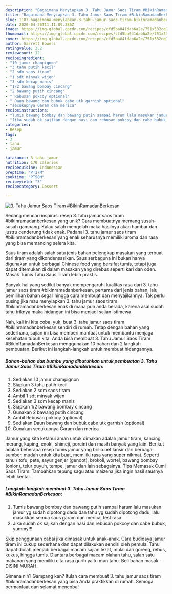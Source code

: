 ```yaml
---
description: "Bagaimana Menyiapkan 3. Tahu Jamur Saos Tiram #BikinRamadanBerkesan, Lezat Sekali"
title: "Bagaimana Menyiapkan 3. Tahu Jamur Saos Tiram #BikinRamadanBerkesan, Lezat Sekali"
slug: 1187-bagaimana-menyiapkan-3-tahu-jamur-saos-tiram-bikinramadanberkesan-lezat-sekali
date: 2020-04-26T11:11:09.385Z
image: https://img-global.cpcdn.com/recipes/cfd5ba041dab6a2e/751x532cq70/3-tahu-jamur-saos-tiram-bikinramadanberkesan-foto-resep-utama.jpg
thumbnail: https://img-global.cpcdn.com/recipes/cfd5ba041dab6a2e/751x532cq70/3-tahu-jamur-saos-tiram-bikinramadanberkesan-foto-resep-utama.jpg
cover: https://img-global.cpcdn.com/recipes/cfd5ba041dab6a2e/751x532cq70/3-tahu-jamur-saos-tiram-bikinramadanberkesan-foto-resep-utama.jpg
author: Garrett Bowers
ratingvalue: 3.2
reviewcount: 12
recipeingredient:
- "10 jamur champignon"
- "3 tahu putih kecil"
- "2 sdm saos tiram"
- "1 sdt minyak wijen"
- "3 sdm kecap manis"
- "1/2 bawang bombay cincang"
- "2 bawang putih cincang"
- " Rebusan pokcoy optional"
- " Daun bawang dan bubuk cabe utk garnish optional"
- "secukupnya Garam dan merica"
recipeinstructions:
- "Tumis bawang bombay dan bawang putih sampai harum lalu masukan jamur yg sudah dipotong dadu dan tahu yg sudah dipotong dadu, lalu masukkan semua saus garam dan merica, test rasa"
- "Jika sudah ok sajikan dengan nasi dan rebusan pokcoy dan cabe bubuk, yummy!!!"
categories:
- Resep
tags:
- 3
- tahu
- jamur

katakunci: 3 tahu jamur 
nutrition: 170 calories
recipecuisine: Indonesian
preptime: "PT17M"
cooktime: "PT58M"
recipeyield: "3"
recipecategory: Dessert

---
```



![3. Tahu Jamur Saos Tiram #BikinRamadanBerkesan](https://img-global.cpcdn.com/recipes/cfd5ba041dab6a2e/751x532cq70/3-tahu-jamur-saos-tiram-bikinramadanberkesan-foto-resep-utama.jpg)

Sedang mencari inspirasi resep 3. tahu jamur saos tiram #bikinramadanberkesan yang unik? Cara membuatnya memang susah-susah gampang. Kalau salah mengolah maka hasilnya akan hambar dan justru cenderung tidak enak. Padahal 3. tahu jamur saos tiram #bikinramadanberkesan yang enak seharusnya memiliki aroma dan rasa yang bisa memancing selera kita.

Saus tiram adalah salah satu jenis bahan pelengkap masakan yang terbuat dari tiram yang dikondensasikan. Saus serbaguna ini bukan hanya digunakan untuk berbagai Chinese food yang bersifat tumis, tetapi juga dapat ditemukan di dalam masakan yang direbus seperti kari dan oden. Masak Tumis Tahu Saus Tiram lebih praktis.

Banyak hal yang sedikit banyak mempengaruhi kualitas rasa dari 3. tahu jamur saos tiram #bikinramadanberkesan, pertama dari jenis bahan, lalu pemilihan bahan segar hingga cara membuat dan menyajikannya. Tak perlu pusing jika mau menyiapkan 3. tahu jamur saos tiram #bikinramadanberkesan enak di mana pun anda berada, karena asal sudah tahu triknya maka hidangan ini bisa menjadi sajian istimewa.


Nah, kali ini kita coba, yuk, buat 3. tahu jamur saos tiram #bikinramadanberkesan sendiri di rumah. Tetap dengan bahan yang sederhana, sajian ini bisa memberi manfaat untuk membantu menjaga kesehatan tubuh kita. Anda bisa membuat 3. Tahu Jamur Saos Tiram #BikinRamadanBerkesan menggunakan 10 bahan dan 2 langkah pembuatan. Berikut ini langkah-langkah untuk membuat hidangannya.

<!--inarticleads1-->

##### Bahan-bahan dan bumbu yang dibutuhkan untuk pembuatan 3. Tahu Jamur Saos Tiram #BikinRamadanBerkesan:

1. Sediakan 10 jamur champignon
1. Siapkan 3 tahu putih kecil
1. Sediakan 2 sdm saos tiram
1. Ambil 1 sdt minyak wijen
1. Sediakan 3 sdm kecap manis
1. Siapkan 1/2 bawang bombay cincang
1. Gunakan 2 bawang putih cincang
1. Ambil  Rebusan pokcoy (optional)
1. Sediakan  Daun bawang dan bubuk cabe utk garnish (optional)
1. Gunakan secukupnya Garam dan merica


Jamur yang kita ketahui aman untuk dimakan adalah jamur tiram, kancing, merang, kuping, enoki, shimeji, porcini dan masih banyak yang lain. Berikut adalah beberapa resep tumis jamur yang brilio.net lansir dari berbagai sumber, mudah untuk kita buat, memiliki rasa yang super nikmat. Seperti tahu / tofu, pete, sayur genjer (gendot), brokoli, wortel, bawang bombay (onion), telur puyuh, tempe, jamur dan lain sebagainya. Tips Memasak Cumi Saos Tiram: Tambahkan tepung sagu atau maizena jika ingin hasil sausnya lebih kental. 

<!--inarticleads2-->

##### Langkah-langkah membuat 3. Tahu Jamur Saos Tiram #BikinRamadanBerkesan:

1. Tumis bawang bombay dan bawang putih sampai harum lalu masukan jamur yg sudah dipotong dadu dan tahu yg sudah dipotong dadu, lalu masukkan semua saus garam dan merica, test rasa
1. Jika sudah ok sajikan dengan nasi dan rebusan pokcoy dan cabe bubuk, yummy!!!


Skip penggunaan cabai jika dimasak untuk anak-anak. Cara budidaya jamur tiram ini cukup sederhana dan dapat dilakukan sendiri oleh pemula. Tahu dapat diolah menjadi berbagai macam sajian lezat, mulai dari goreng, rebus, kukus, hingga tumis. Diantara berbagai macam olahan tahu, salah satu makanan yang memiliki cita rasa gurih yaitu mun tahu. Beli bahan masak - DISINI MURAH. 

Gimana nih? Gampang kan? Itulah cara membuat 3. tahu jamur saos tiram #bikinramadanberkesan yang bisa Anda praktikkan di rumah. Semoga bermanfaat dan selamat mencoba!
